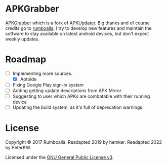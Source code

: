 # APKGrabber
[APKGrabber](https://github.com/hemker/apkgrabber) which is a fork of [APKUpdater](https://github.com/rumboalla/apkupdater). Big thanks and of course
credits go to [rumboalla](https://github.com/rumboalla).
I try to develop new features and maintain the software to stay available on latest android devices,
but don't expect weekly updates.

# Roadmap
* [ ] Implementing more sources.
  - [x] Aptoide
* [ ] Fixing Google Play sign-in system
* [ ] Adding getting update descriptions from APK Mirror
* [ ] Suggesting to user which APKs are combatable with their running device
* [ ] Updating the build system, as it's full of deprecation warnings.

# License
Copyright &copy; 2017 Rumboalla.
Readapted 2019 by hemker.
Readapted 2022 by PeterKW.

Licensed under the [GNU General Public License v3](https://www.gnu.org/licenses/gpl-3.0.en.html).
